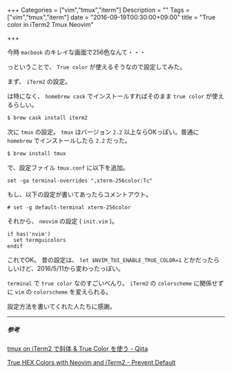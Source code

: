 +++
Categories = ["vim","tmux","iterm"]
Description = ""
Tags = ["vim","tmux","iterm"]
date = "2016-09-19T00:30:00+09:00"
title = "True color in iTerm2 Tmux Neovim"

+++

今時 `macbook` のキレイな画面で256色なんて・・・

っということで、 `True color` が使えるそうなので設定してみた。

まず、 `iTerm2` の設定。

は特になく、 `homebrew cask` でインストールすればそのまま `true color` が使えるらしい。

```sh
$ brew cask install iterm2
```

次に `tmux` の設定。
`tmux` はバージョン `2.2` 以上ならOKっぽい。普通に `homebrew` でインストールしたら `2.2` だった。

```sh
$ brew install tmux
```

で、設定ファイル `tmux.conf` に以下を追加。

```tmux
set -ga terminal-overrides ",xterm-256color:Tc"
```

もし、以下の設定が書いてあったらコメントアウト。
```tmux
# set -g default-terminal xterm-256color
```

それから、 `neovim` の設定 ( `init.vim` )。

```vim
if has('nvim')
  set termguicolors
endif
```

これでOK。
昔の設定は、
`let $NVIM_TUI_ENABLE_TRUE_COLOR=1`
とかだったらしいけど、2016/5/11から変わったっぽい。

`terminal` で `true color` なのすごいべんり。
`iTerm2` の `colorscheme` に関係せずに `vim` の `colorscheme` を変えられる。

設定方法を書いてくれた人たちに感謝。

- - -
##### 参考

[tmux on iTerm2 で斜体 & True Color を使う - Qiita](http://qiita.com/delphinus35/items/b8c1a8d3af9bbacb85b8)

[True HEX Colors with Neovim and iTerm2 - Prevent Default](http://sts10.github.io/blog/2015/10/24/true-hex-colors-with-neovim-and-iterm2/)


